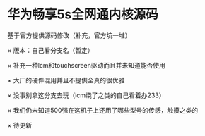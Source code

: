 #      华为畅享5s全网通内核源码
基于官方提供源码修改（补充，官方坑一堆）

× 版本：自己看分支名（暂定）

× 补充一种lcm和touchscreen驱动而且并未知道能否使用

× 大厂的硬件混用并且不提供全真的很优雅

× 没事别拿这分支去玩（lcm烧了之类的自己看着办233）

× 我们仍未知道500强在这机子上还用了哪些型号的传感，触摸之类的

× 待更新
